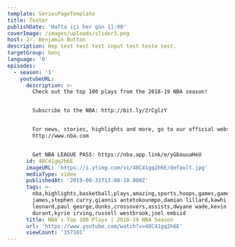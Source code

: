 ```yaml
---
template: SeriesPageTemplate
title: Tester
publishDate: 'Hafta içi her gün 11:00'
coverImage: /images/uploads/slider3.png
host: Jr. Benjamin Button
description: Hep test test test input test teste test.
targetGroup: Genç
language: '0'
episodes:
  - season: '1'
    youtubeURL:
      description: >-
        Check out the top 100 plays from the 2018-19 NBA season!


        Subscribe to the NBA: http://bit.ly/2rCglzY


        For news, stories, highlights and more, go to our official website at
        http://www.nba.com


        Get NBA LEAGUE PASS: https://nba.app.link/e/yGbauuaHeU
      id: 48C41gq2h6E
      imageURL: 'https://i.ytimg.com/vi/48C41gq2h6E/default.jpg'
      mediaType: video
      publishedAt: '2019-08-31T13:00:10.000Z'
      tags: >-
        nba,highlights,basketball,plays,amazing,sports,hoops,games,game,lebron
        james,stephen curry,giannis antetokounmpo,damian lillard,kawhi
        leonard,paul george,dunks,crossovers,assists,dwyane wade,kevin
        durant,kyrie irving,russell westbrook,joel embiid
      title: NBA's Top 100 Plays | 2018-19 NBA Season
      url: 'https://www.youtube.com/watch?v=48C41gq2h6E'
      viewCount: '357101'
---
```


